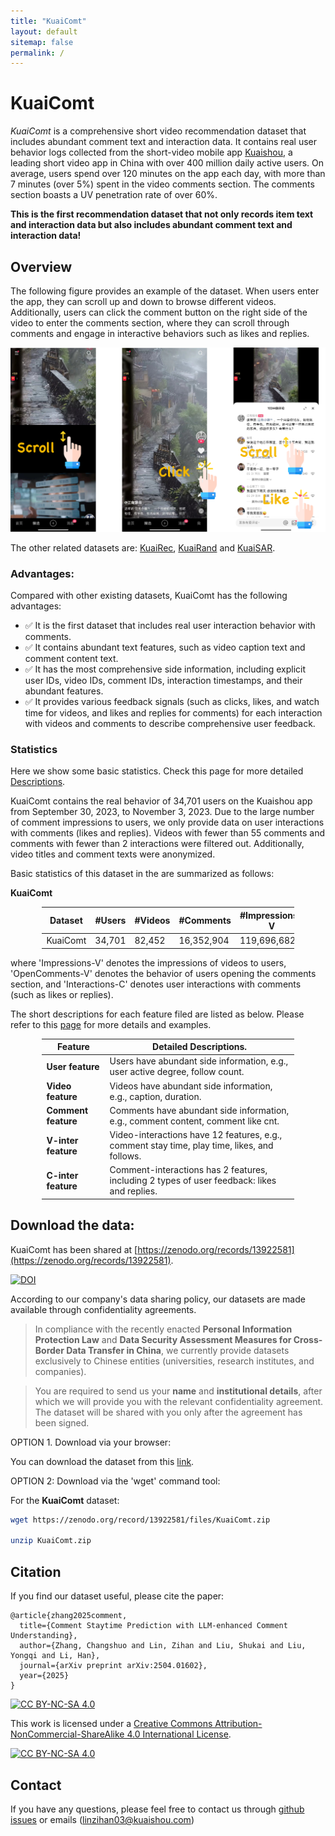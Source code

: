 ```yaml
---
title: "KuaiComt"
layout: default
sitemap: false
permalink: /
---
```


# KuaiComt

*KuaiComt* is a comprehensive short video recommendation dataset that includes abundant comment text and interaction data. It contains real user behavior logs collected from the short-video mobile app [Kuaishou](https://www.kuaishou.com/en), a leading short video app in China with over 400 million daily active users. On average, users spend over 120 minutes on the app each day, with more than 7 minutes (over 5%) spent in the video comments section. The comments section boasts a UV penetration rate of over 60%.

**This is the first recommendation dataset that not only records item text and interaction data but also includes abundant comment text and interaction data!**


## Overview

The following figure provides an example of the dataset. When users enter the app, they can scroll up and down to browse different videos. Additionally, users can click the comment button on the right side of the video to enter the comments section, where they can scroll through comments and engage in interactive behaviors such as likes and replies.


![kuaidata](../assets/fig/example.png)

The other related datasets are: [KuaiRec](https://kuairec.com/), [KuaiRand](https://kuairand.com/) and [KuaiSAR](https://kuaisar.github.io/).

### Advantages:

Compared with other existing datasets, KuaiComt has the following advantages:

- ✅ It is the first dataset that includes real user interaction behavior with comments.
- ✅ It contains abundant text features, such as video caption text and comment content text.
- ✅ It has the most comprehensive side information, including explicit user IDs, video IDs, comment IDs, interaction timestamps, and their abundant features.
- ✅ It provides various feedback signals (such as clicks, likes, and watch time for videos, and likes and replies for comments) for each interaction with videos and comments to describe comprehensive user feedback.

### Statistics

Here we show some basic statistics.
Check this page for more detailed [Descriptions](./detailed_statistics.html).

KuaiComt contains the real behavior of 34,701 users on the Kuaishou app from September 30, 2023, to November 3, 2023. Due to the large number of comment impressions to users, we only provide data on user interactions with comments (likes and replies). Videos with fewer than 55 comments and comments with fewer than 2 interactions were filtered out. Additionally, video titles and comment texts were anonymized.

Basic statistics of this dataset in the are summarized as follows:

**KuaiComt**

<style>
table {
  width: 80%;
  margin-left: auto;
  margin-right: auto;
}
</style>

| Dataset | #Users  | #Videos | #Comments | #Impressions-V | #OpenComments-V | #Interactions-C |
|---------|---------|------------|---------|------------|------------|------------|
| KuaiComt | 34,701 | 82,452 | 16,352,904 | 119,696,682 | 16,033,443 | 1,002,672 |

where 'Impressions-V' denotes the impressions of videos to users, 'OpenComments-V' denotes the behavior of users opening the comments section, and 'Interactions-C' denotes user interactions with comments (such as likes or replies).

The short descriptions for each feature filed are listed as below. Please refer to this [page](./detailed_statistics.html) for more details and examples.

| **Feature**  | Detailed Descriptions. |
|------------------------|---------------------------------------------------------------------------------------|
| **User feature**  | Users have abundant side information, e.g., user active degree, follow count. |
| **Video feature** | Videos have abundant side information, e.g., caption, duration. |
| **Comment feature** | Comments have abundant side information, e.g., comment content, comment like cnt. |
| **V-inter feature** | Video-interactions have 12 features, e.g., comment stay time, play time, likes, and follows. |
| **C-inter feature** | Comment-interactions has 2 features, including 2 types of user feedback: likes and replies. |

## Download the data:

KuaiComt has been shared at [https://zenodo.org/records/13922581](https://zenodo.org/records/13922581).

[![DOI](https://zenodo.org/badge/DOI/10.5281/zenodo.13922581.svg)](https://doi.org/10.5281/zenodo.13922581)

According to our company's data sharing policy, our datasets are made available through confidentiality agreements. 

> In compliance with the recently enacted **Personal Information Protection Law** and **Data Security Assessment Measures for Cross-Border Data Transfer in China**, we currently provide datasets exclusively to Chinese entities (universities, research institutes, and companies).

> You are required to send us your **name** and **institutional details**, after which we will provide you with the relevant confidentiality agreement. The dataset will be shared with you only after the agreement has been signed.


OPTION 1. Download via your browser:

You can download the dataset from this [link](https://zenodo.org/records/13922581).

OPTION 2: Download via the 'wget' command tool:

For the **KuaiComt** dataset:

```bash
wget https://zenodo.org/record/13922581/files/KuaiComt.zip

unzip KuaiComt.zip
```

## Citation

If you find our dataset useful, please cite the paper:

```
@article{zhang2025comment,
  title={Comment Staytime Prediction with LLM-enhanced Comment Understanding},
  author={Zhang, Changshuo and Lin, Zihan and Liu, Shukai and Liu, Yongqi and Li, Han},
  journal={arXiv preprint arXiv:2504.01602},
  year={2025}
}
```

[![CC BY-NC-SA 4.0][cc-by-nc-sa-shield]][cc-by-nc-sa]

This work is licensed under a
[Creative Commons Attribution-NonCommercial-ShareAlike 4.0 International License][cc-by-nc-sa].

[![CC BY-NC-SA 4.0][cc-by-nc-sa-image]][cc-by-nc-sa]

[cc-by-nc-sa]: http://creativecommons.org/licenses/by-nc-sa/4.0/
[cc-by-nc-sa-image]: https://licensebuttons.net/l/by-nc-sa/4.0/88x31.png
[cc-by-nc-sa-shield]: https://img.shields.io/badge/License-CC%20BY--NC--SA%204.0-lightgrey.svg


## Contact

If you have any questions, please feel free to contact us through [github issues](https://github.com/lyingCS/KuaiComt.github.io/issues) or emails (linzihan03@kuaishou.com)

